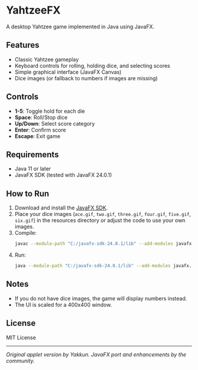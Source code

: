 # YahtzeeFX

A desktop Yahtzee game implemented in Java using JavaFX.

## Features
- Classic Yahtzee gameplay
- Keyboard controls for rolling, holding dice, and selecting scores
- Simple graphical interface (JavaFX Canvas)
- Dice images (or fallback to numbers if images are missing)

## Controls
- **1-5**: Toggle hold for each die
- **Space**: Roll/Stop dice
- **Up/Down**: Select score category
- **Enter**: Confirm score
- **Escape**: Exit game

## Requirements
- Java 11 or later
- JavaFX SDK (tested with JavaFX 24.0.1)

## How to Run
1. Download and install the [JavaFX SDK](https://openjfx.io/).
2. Place your dice images (`ace.gif`, `two.gif`, `three.gif`, `four.gif`, `five.gif`, `six.gif`) in the resources directory or adjust the code to use your own images.
3. Compile:
   ```sh
   javac --module-path "C:/javafx-sdk-24.0.1/lib" --add-modules javafx.controls,javafx.graphics YahtzeeFX.java
   ```
4. Run:
   ```sh
   java --module-path "C:/javafx-sdk-24.0.1/lib" --add-modules javafx.controls,javafx.graphics YahtzeeFX
   ```

## Notes
- If you do not have dice images, the game will display numbers instead.
- The UI is scaled for a 400x400 window.

## License
MIT License

---

*Original applet version by Yakkun. JavaFX port and enhancements by the community.*
